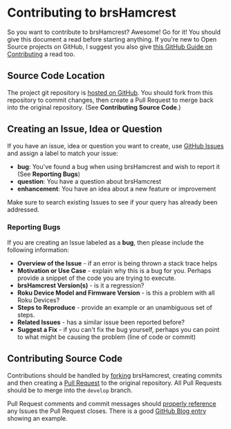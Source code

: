 # Contributing to brsHamcrest

So you want to contribute to brsHamcrest? Awesome! Go for it! You should give this document a read before starting anything. If you're new to Open Source projects on GitHub, I suggest you also give [this GitHub Guide on Contributing](https://guides.github.com/activities/contributing-to-open-source/) a read too.

## Source Code Location
The project git repository is [hosted on GitHub](https://github.com/imbenjamin/brsHamcrest). You should fork from this repository to commit changes, then create a Pull Request to merge back into the original repository. (See **Contributing Source Code**.)


## Creating an Issue, Idea or Question
If you have an issue, idea or question you want to create, use [GitHub Issues](https://github.com/imbenjamin/brsHamcrest/issues) and assign a label to match your issue:
- **bug**: You've found a bug when using brsHamcrest and wish to report it (See **Reporting Bugs**)
- **question**: You have a question about brsHamcrest
- **enhancement**: You have an idea about a new feature or improvement

Make sure to search existing Issues to see if your query has already been addressed.


### Reporting Bugs
If you are creating an Issue labeled as a **bug**, then please include the following information:
- **Overview of the Issue** - if an error is being thrown a stack trace helps
- **Motivation or Use Case** - explain why this is a bug for you. Perhaps provide a snippet of the code you are trying to execute.
- **brsHamcrest Version(s)** - is it a regression?
- **Roku Device Model and Firmware Version** - is this a problem with all Roku Devices?
- **Steps to Reproduce** - provide an example or an unambiguous set of steps.
- **Related Issues** - has a similar issue been reported before?
- **Suggest a Fix** - if you can't fix the bug yourself, perhaps you can point to what might be causing the problem (line of code or commit)


## Contributing Source Code
Contributions should be handled by [forking](https://help.github.com/articles/fork-a-repo/) brsHamcrest, creating commits and then creating a [Pull Request](https://help.github.com/articles/using-pull-requests/) to the original repository. All Pull Requests should be to merge into the `develop` branch.

Pull Request comments and commit messages should [properly reference](https://help.github.com/articles/closing-issues-via-commit-messages/) any Issues the Pull Request closes. There is a good [GitHub Blog entry](https://github.com/blog/1506-closing-issues-via-pull-requests) showing an example.
